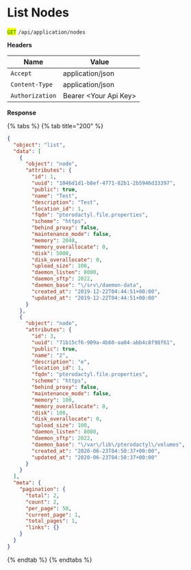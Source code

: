 # List Nodes

<mark style="color:green;">`GET`</mark> `/api/application/nodes`

**Headers**

| Name            | Value                  |
| --------------- | ---------------------- |
| `Accept`        | application/json       |
| `Content-Type`  | application/json       |
| `Authorization` | Bearer \<Your Api Key> |

**Response**

{% tabs %}
{% tab title="200" %}
```json
{
  "object": "list",
  "data": [
    {
      "object": "node",
      "attributes": {
        "id": 1,
        "uuid": "1046d1d1-b8ef-4771-82b1-2b5946d33397",
        "public": true,
        "name": "Test",
        "description": "Test",
        "location_id": 1,
        "fqdn": "pterodactyl.file.properties",
        "scheme": "https",
        "behind_proxy": false,
        "maintenance_mode": false,
        "memory": 2048,
        "memory_overallocate": 0,
        "disk": 5000,
        "disk_overallocate": 0,
        "upload_size": 100,
        "daemon_listen": 8080,
        "daemon_sftp": 2022,
        "daemon_base": "\/srv\/daemon-data",
        "created_at": "2019-12-22T04:44:51+00:00",
        "updated_at": "2019-12-22T04:44:51+00:00"
      }
    },
    {
      "object": "node",
      "attributes": {
        "id": 3,
        "uuid": "71b15cf6-909a-4b60-aa04-abb4c8f98f61",
        "public": true,
        "name": "2",
        "description": "e",
        "location_id": 1,
        "fqdn": "pterodactyl.file.properties",
        "scheme": "https",
        "behind_proxy": false,
        "maintenance_mode": false,
        "memory": 100,
        "memory_overallocate": 0,
        "disk": 100,
        "disk_overallocate": 0,
        "upload_size": 100,
        "daemon_listen": 8080,
        "daemon_sftp": 2022,
        "daemon_base": "\/var\/lib\/pterodactyl\/volumes",
        "created_at": "2020-06-23T04:50:37+00:00",
        "updated_at": "2020-06-23T04:50:37+00:00"
      }
    }
  ],
  "meta": {
    "pagination": {
      "total": 2,
      "count": 2,
      "per_page": 50,
      "current_page": 1,
      "total_pages": 1,
      "links": {}
    }
  }
}
```
{% endtab %}
{% endtabs %}

